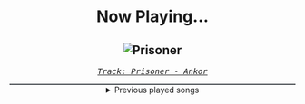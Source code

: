 <div align="center"> 
<h1>Now Playing...</h1>

![Prisoner](https://i.scdn.co/image/ab67616d00001e029bb1ef12e3c00d009a6fd252)
--
_<samp><a href="https://open.spotify.com/track/1LpVyjzkWhWXqN1uoJ9j1e">Track: Prisoner - Ankor</a></samp>_

<div style="border: 1px #4B5054 solid"></div>
<details>
  <summary>
    Previous played songs
  </summary>
  <table>
    <thead>
      <tr>
        <th>
          Artist
        </th>
        <th>
          Song
        </th>
        <th>
          Link
        </th>
      </tr>
    </thead>
    <tbody>
      <tr><td>Ankor</td><td>Prisoner</td><td><a href="https://open.spotify.com/track/1LpVyjzkWhWXqN1uoJ9j1e">https://open.spotify.com/track/1LpVyjzkWhWXqN1uoJ9j1e</a></td></tr><tr><td>UNDEAD CORPORATION</td><td>1,2,3,4 - bonus track</td><td><a href="https://open.spotify.com/track/3leK0gloXyA0ZyLEP18txT">https://open.spotify.com/track/3leK0gloXyA0ZyLEP18txT</a></td></tr><tr><td>Oceanhoarse</td><td>Carved in Stone</td><td><a href="https://open.spotify.com/track/2um9aq46XCcekqiMCm0fsT">https://open.spotify.com/track/2um9aq46XCcekqiMCm0fsT</a></td></tr><tr><td>SHUSH</td><td>DUKE NUKEM</td><td><a href="https://open.spotify.com/track/1MbDJQVfQAeCTWMUeXvrDB">https://open.spotify.com/track/1MbDJQVfQAeCTWMUeXvrDB</a></td></tr><tr><td>PALESKIN</td><td>SEE ME AGAIN</td><td><a href="https://open.spotify.com/track/7nFxDPQghOnopKzdZdfZoz">https://open.spotify.com/track/7nFxDPQghOnopKzdZdfZoz</a></td></tr><tr><td>Fight The Fade</td><td>(Not) Enough - Instrumental</td><td><a href="https://open.spotify.com/track/1Q2REDsklSmlqul6bUW9Dl">https://open.spotify.com/track/1Q2REDsklSmlqul6bUW9Dl</a></td></tr><tr><td>...And Oceans</td><td>Within Fire and Crystal</td><td><a href="https://open.spotify.com/track/4EizsXWGKcA7Gh5yXKmibr">https://open.spotify.com/track/4EizsXWGKcA7Gh5yXKmibr</a></td></tr><tr><td>VRSTY</td><td>D34D</td><td><a href="https://open.spotify.com/track/4kOvk302uELcb6SGt0tAAP">https://open.spotify.com/track/4kOvk302uELcb6SGt0tAAP</a></td></tr><tr><td>DAMPF</td><td>Who Am I?</td><td><a href="https://open.spotify.com/track/1LKatUdpTgcqWNfMm3XprZ">https://open.spotify.com/track/1LKatUdpTgcqWNfMm3XprZ</a></td></tr><tr><td>Victorius</td><td>Victorious Dinogods</td><td><a href="https://open.spotify.com/track/2WaIiTbj3K9aosf0L0qvat">https://open.spotify.com/track/2WaIiTbj3K9aosf0L0qvat</a></td></tr><tr><td>Wind Rose</td><td>Fellows Of The Hammer</td><td><a href="https://open.spotify.com/track/7CCuImUVT6t9M8VYWoDu32">https://open.spotify.com/track/7CCuImUVT6t9M8VYWoDu32</a></td></tr><tr><td>Therion</td><td>Litany Of The Fallen</td><td><a href="https://open.spotify.com/track/1gYjWTKs09WJzaZrPLRFDS">https://open.spotify.com/track/1gYjWTKs09WJzaZrPLRFDS</a></td></tr><tr><td>Gladenfold</td><td>Solitude's Bane</td><td><a href="https://open.spotify.com/track/3S4FfGDSpmPSHqSR0DyMH4">https://open.spotify.com/track/3S4FfGDSpmPSHqSR0DyMH4</a></td></tr><tr><td>Linkin Park</td><td>One Step Closer</td><td><a href="https://open.spotify.com/track/3K4HG9evC7dg3N0R9cYqk4">https://open.spotify.com/track/3K4HG9evC7dg3N0R9cYqk4</a></td></tr><tr><td>Architects</td><td>when we were young</td><td><a href="https://open.spotify.com/track/5wTfzzRW8ddRdgW2kASbox">https://open.spotify.com/track/5wTfzzRW8ddRdgW2kASbox</a></td></tr><tr><td>Machine Head</td><td>Is There Anybody Out There?</td><td><a href="https://open.spotify.com/track/5aeIj88MLdekYvObw5Yisk">https://open.spotify.com/track/5aeIj88MLdekYvObw5Yisk</a></td></tr><tr><td>Breaking Benjamin</td><td>Blood</td><td><a href="https://open.spotify.com/track/7gQ7DfSSc3b8e4cHtFnDxu">https://open.spotify.com/track/7gQ7DfSSc3b8e4cHtFnDxu</a></td></tr><tr><td>In This Moment</td><td>Black Wedding (feat. Rob Halford)</td><td><a href="https://open.spotify.com/track/3zUwwYcmob803s2Bkck8GY">https://open.spotify.com/track/3zUwwYcmob803s2Bkck8GY</a></td></tr><tr><td>Volbeat</td><td>The Devil's Bleeding Crown</td><td><a href="https://open.spotify.com/track/3TjQAc2PzWzlSDrnq61J1y">https://open.spotify.com/track/3TjQAc2PzWzlSDrnq61J1y</a></td></tr><tr><td>I Prevail</td><td>Hurricane</td><td><a href="https://open.spotify.com/track/2GFwwTIVLjnOrtP7m9luHC">https://open.spotify.com/track/2GFwwTIVLjnOrtP7m9luHC</a></td></tr>
    </tbody>
  </table>
</details>

</div>
